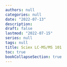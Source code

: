 ```yaml
---
authors: null
categories: null
date: "2022-07-13"
description: 
draft: false
lastmod: "2022-07-15"
series: null
tags: null
title: Sciex LC-MS/MS 101
toc: true
bookCollapseSection: true
---
```




<!--more-->

